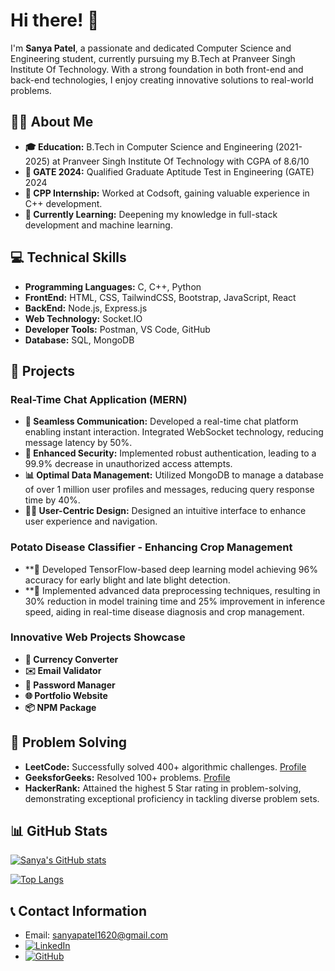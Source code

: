 # Hi there! 👋

I'm **Sanya Patel**, a passionate and dedicated Computer Science and Engineering student, currently pursuing my B.Tech at Pranveer Singh Institute Of Technology. With a strong foundation in both front-end and back-end technologies, I enjoy creating innovative solutions to real-world problems.

## 👩‍💻 About Me
- **🎓 Education:** B.Tech in Computer Science and Engineering (2021-2025) at Pranveer Singh Institute Of Technology with CGPA of 8.6/10
- **🌟 GATE 2024:** Qualified Graduate Aptitude Test in Engineering (GATE) 2024
- **💼 CPP Internship:** Worked at Codsoft, gaining valuable experience in C++ development.
- **🌱 Currently Learning:** Deepening my knowledge in full-stack development and machine learning.

## 💻 Technical Skills
- **Programming Languages:** C, C++, Python  
- **FrontEnd:** HTML, CSS, TailwindCSS, Bootstrap, JavaScript, React  
- **BackEnd:** Node.js, Express.js  
- **Web Technology:** Socket.IO  
- **Developer Tools:** Postman, VS Code, GitHub  
- **Database:** SQL, MongoDB  

## 📂 Projects
### Real-Time Chat Application (MERN)
- **💬 Seamless Communication:** Developed a real-time chat platform enabling instant interaction. Integrated WebSocket technology, reducing message latency by 50%.
- **🔐 Enhanced Security:** Implemented robust authentication, leading to a 99.9% decrease in unauthorized access attempts.
- **📊 Optimal Data Management:** Utilized MongoDB to manage a database of over 1 million user profiles and messages, reducing query response time by 40%.
- **👩‍🎨 User-Centric Design:** Designed an intuitive interface to enhance user experience and navigation.

### Potato Disease Classifier - Enhancing Crop Management
- **🌾 Developed TensorFlow-based deep learning model achieving 96% accuracy for early blight and late blight detection.
- **🚀 Implemented advanced data preprocessing techniques, resulting in 30% reduction in model training time and 25% improvement in inference speed, aiding in real-time disease diagnosis and crop management.

### Innovative Web Projects Showcase
- **💱 Currency Converter**
- **✉️ Email Validator**
- **🔑 Password Manager**
- **🌐 Portfolio Website**
- **📦 NPM Package**

## 🧩 Problem Solving
- **LeetCode:** Successfully solved 400+ algorithmic challenges. [Profile](https://leetcode.com/u/sanya1620/)
- **GeeksforGeeks:** Resolved 100+ problems. [Profile](https://www.geeksforgeeks.org/user/sanyapatfk2b/)
- **HackerRank:** Attained the highest 5 Star rating in problem-solving, demonstrating exceptional proficiency in tackling diverse problem sets.

## 📊 GitHub Stats
[![Sanya's GitHub stats](https://github-readme-stats.vercel.app/api?username=Sanya-Patel&show_icons=true&theme=radical)](https://github.com/anuraghazra/github-readme-stats)

[![Top Langs](https://github-readme-stats.vercel.app/api/top-langs/?username=Sanya-Patel&layout=compact)](https://github.com/anuraghazra/github-readme-stats)

## 📞 Contact Information
- Email: [sanyapatel1620@gmail.com](mailto:sanyapatel1620@gmail.com)
- [![LinkedIn](https://img.shields.io/badge/LinkedIn-0A66C2?style=flat&logo=linkedin&logoColor=white)](https://www.linkedin.com/in/sanya-patel-94a995228/)
- [![GitHub](https://img.shields.io/badge/GitHub-171515?style=flat&logo=github&logoColor=white)](https://github.com/Sanya-Patel)
